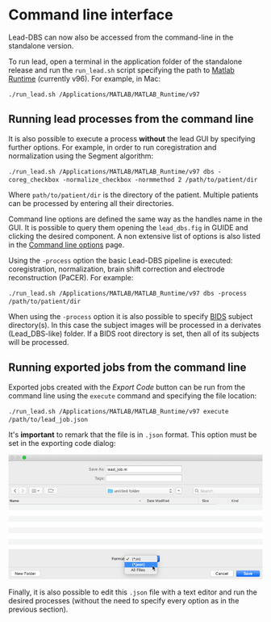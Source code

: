 # Command line interface

Lead-DBS can now also be accessed from the command-line in the standalone version.

To run lead, open a terminal in the application folder of the standalone release and run the `run_lead.sh` script specifying the path to [Matlab Runtime](https://www.mathworks.com/products/compiler/matlab-runtime.html) (currently v96). For example, in Mac:

```
./run_lead.sh /Applications/MATLAB/MATLAB_Runtime/v97
```

## Running lead processes from the command line

It is also possible to execute a process **without** the lead GUI by specifying further options. For example, in order to run coregistration and normalization using the Segment algorithm:

```
./run_lead.sh /Applications/MATLAB/MATLAB_Runtime/v97 dbs -coreg_checkbox -normalize_checkbox -normmethod 2 /path/to/patient/dir
```

Where `path/to/patient/dir` is the directory of the patient. Multiple patients can be processed by entering all their directories.

Command line options are defined the same way as the handles name in the GUI. It is possible to query them opening the `lead_dbs.fig` in GUIDE and clicking the desired component. A non extensive list of options is also listed in the [Command line options](command-line-options.md) page.

Using the `-process` option the basic Lead-DBS pipeline is executed: coregistration, normalization, brain shift correction and electrode reconstruction (PaCER). For example:

```
./run_lead.sh /Applications/MATLAB/MATLAB_Runtime/v97 dbs -process /path/to/patient/dir
```

When using the `-process` option it is also possible to specify [BIDS](https://bids.neuroimaging.io) subject directory(s). In this case the subject images will be processed in a derivates (Lead\_DBS-like) folder. If a BIDS root directory is set, then all of its subjects will be processed.

## Running exported jobs from the command line

Exported jobs created with the _Export Code_ button can be run from the command line using the `execute` command and specifying the file location:

```
./run_lead.sh /Applications/MATLAB/MATLAB_Runtime/v97 execute /path/to/lead_job.json
```

It's **important** to remark that the file is in `.json` format. This option must be set in the exporting code dialog:

![](../../.gitbook/assets/export-json.png)

Finally, it is also possible to edit this `.json` file with a text editor and run the desired processes (without the need to specify every option as in the previous section).
